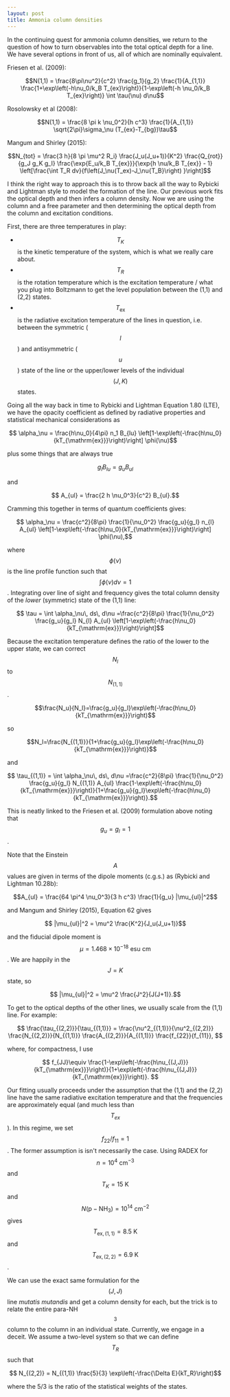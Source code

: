 ```yaml
---
layout: post
title: Ammonia column densities
---
```


In the continuing quest for ammonia column densities, we return to the question of how to turn observables into the total optical depth for a line.  We have several options in front of us, all of which are nominally equivalent.

Friesen et al. (2009):

$$N(1,1) = \frac{8\pi\nu^2}{c^2} \frac{g_1}{g_2} \frac{1}{A_{1,1}} \frac{1+\exp\left(-h\nu_0/k_B T_{ex}\right)}{1-\exp\left(-h \nu_0/k_B T_{ex}\right)} \int \tau(\nu) d\nu$$

Rosolowsky et al (2008):

$$N(1,1) = \frac{8 \pi k \nu_0^2}{h c^3} \frac{1}{A_{1,1}} \sqrt{2\pi}\sigma_\nu (T_{ex}-T_{bg})\tau$$

Mangum and Shirley (2015):

$$N_{tot} = \frac{3 h}{8 \pi \mu^2 R_i} \frac{J_u(J_u+1)}{K^2}
\frac{Q_{rot}}{g_J g_K g_I} \frac{\exp{E_u/k_B T_{ex}}}{\exp{h \nu/k_B T_{ex}} - 1} \left[\frac{\int T_R dv}{f\left(J_\nu(T_ex)-J_\nu{T_B}\right) }\right]$$

I think the right way to approach this is to throw back all the way to Rybicki and Lightman style to model the formation of the line.  Our previous work fits the optical depth and then infers a column density.  Now we are using the column and a free parameter and then determining the optical depth from the column and excitation conditions.  

First, there are three temperatures in play:

*  $$T_K$$ is the kinetic temperature of the system, which is what we really care about.
*  $$T_R$$ is the rotation temperature which is the excitation temperature / what you plug into Boltzmann to get the level population between the (1,1) and (2,2) states.
*  $$T_{\mathrm{ex}}$$ is the radiative excitation temperature of the lines in question, i.e. between the symmetric ($$l$$) and antisymmetric ($$u$$) state of the line or the upper/lower levels of the individual $$(J,K)$$ states.  

Going all the way back in time to Rybicki and Lightman Equation 1.80 (LTE), we have the opacity coefficient as defined by radiative properties and statistical mechanical considerations as

$$ \alpha_\nu = \frac{h\nu_0}{4\pi} n_1 B_{lu} \left[1-\exp\left(-\frac{h\nu_0}{kT_{\mathrm{ex}}}\right)\right] \phi(\nu)$$

plus some things that are always true

$$ g_l B_{lu} = g_u B_{ul}$$

and 

$$ A_{ul} = \frac{2 h \nu_0^3}{c^2} B_{ul}.$$

Cramming this together in terms of quantum coefficients gives:

$$ \alpha_\nu = \frac{c^2}{8\pi} \frac{1}{\nu_0^2} \frac{g_u}{g_l} n_{l} A_{ul} \left[1-\exp\left(-\frac{h\nu_0}{kT_{\mathrm{ex}}}\right)\right] \phi(\nu),$$

where $$\phi(\nu)$$ is the line profile function such that $$\int \phi(\nu)d\nu=1$$.  Integrating over line of sight and frequency gives the total column density of the _lower_ (symmetric) state of the (1,1) line:

$$ \tau = \int \alpha_\nu\, ds\, d\nu  =\frac{c^2}{8\pi} \frac{1}{\nu_0^2} \frac{g_u}{g_l} N_{l} A_{ul} \left[1-\exp\left(-\frac{h\nu_0}{kT_{\mathrm{ex}}}\right)\right]$$

Because the excitation temperature defines the ratio of the lower to the upper state, we can correct $$N_l$$ to $$N_{(1,1)}$$.

$$\frac{N_u}{N_l}=\frac{g_u}{g_l}\exp\left(-\frac{h\nu_0}{kT_{\mathrm{ex}}}\right)$$

so 

$$N_l=\frac{N_{(1,1)}}{1+\frac{g_u}{g_l}\exp\left(-\frac{h\nu_0}{kT_{\mathrm{ex}}}\right)}$$

and 

$$ \tau_{(1,1)} = \int \alpha_\nu\, ds\, d\nu  =\frac{c^2}{8\pi} \frac{1}{\nu_0^2} \frac{g_u}{g_l} N_{(1,1)} A_{ul} \frac{1-\exp\left(-\frac{h\nu_0}{kT_{\mathrm{ex}}}\right)}{1+\frac{g_u}{g_l}\exp\left(-\frac{h\nu_0}{kT_{\mathrm{ex}}}\right)}.$$

This is neatly linked to the Friesen et al. (2009) formulation above noting that $$g_u = g_l = 1$$.

Note that the Einstein $$A$$ values are given in terms of the dipole moments (c.g.s.) as (Rybicki and Lightman 10.28b):

$$A_{ul} = \frac{64 \pi^4 \nu_0^3}{3 h c^3} \frac{1}{g_u} |\mu_{ul}|^2$$

and Mangum and Shirley (2015), Equation 62 gives 

$$ |\mu_{ul}|^2 = \mu^2 \frac{K^2}{J_u(J_u+1)}$$

and the fiducial dipole moment is $$\mu = 1.468\times 10^{-18}\mathrm{~esu~cm}$$.  We are happily in the $$J=K$$ state, so 

$$ |\mu_{ul}|^2 = \mu^2 \frac{J^2}{J(J+1)}.$$

To get to the optical depths of the other lines, we usually scale from the (1,1) line.  For example:

$$
\frac{\tau_{(2,2)}}{\tau_{(1,1)}} = \frac{\nu^2_{(1,1)}}{\nu^2_{(2,2)}} \frac{N_{(2,2)}}{N_{(1,1)}} \frac{A_{(2,2)}}{A_{(1,1)}} \frac{f_{22}}{f_{11}},
$$

where, for compactness, I use

$$
f_{JJ}\equiv \frac{1-\exp\left(-\frac{h\nu_{(J,J)}}{kT_{\mathrm{ex}}}\right)}{1+\exp\left(-\frac{h\nu_{(J,J)}}{kT_{\mathrm{ex}}}\right)}.
$$

Our fitting usually proceeds under the assumption that the (1,1) and the (2,2) line have the same radiative excitation temperature and that the frequencies are approximately equal (and much less than $$T_{ex}$$).  In this regime, we set $$f_{22}/f_{11}=1$$.  The former assumption is isn't necessarily the case.  Using RADEX for $$n=10^4~\mathrm{cm}^{-3}$$ and $$T_{K} = 15~\mathrm{K}$$ and $$N(\mathrm{p-NH}_3)=10^{14}~\mathrm{cm^{-2}}$$  gives $$T_{\mathrm{ex},(1,1)} = 8.5~\mathrm{K}$$ and $$T_{\mathrm{ex},(2,2)} = 6.9~\mathrm{K}$$.

We can use the exact same formulation for the $$(J,J)$$ line _mutatis mutandis_ and get a column density for each, but the trick is to relate the entire para-NH$$_3$$ column to the column in an individual state.  Currently, we engage in a deceit.  We assume a two-level system so that we can define $$T_R$$ such that

$$ N_{(2,2)} = N_{(1,1)} \frac{5}{3} \exp\left(-\frac{\Delta E}{kT_R}\right)$$

where the 5/3 is the ratio of the statistical weights of the states.  
